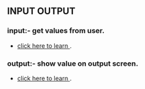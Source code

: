 ## INPUT OUTPUT

### input:- get values from user.
* [click here to learn ](inputs/).

### output:- show value on output screen.
* [click here to learn ](output/).
